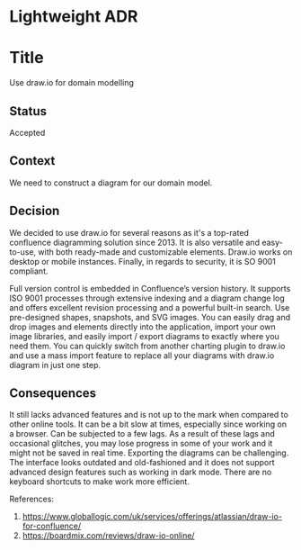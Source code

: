 # Lightweight ADR

# Title
Use draw.io for domain modelling

## Status

Accepted

## Context

We need to construct a diagram for our domain model. 

## Decision

We decided to use draw.io for several reasons as it's a top-rated confluence diagramming solution since 2013. It is also versatile and easy-to-use, with both ready-made and customizable elements. Draw.io works on desktop or mobile instances. Finally, in regards to security, it is SO 9001 compliant.

Full version control is embedded in Confluence’s version history. It supports ISO 9001 processes through extensive indexing and a diagram change log and offers excellent revision processing and a powerful built-in search. Use pre-designed shapes, snapshots, and SVG images. You can easily drag and drop images and elements directly into the application, import your own image libraries, and easily import / export diagrams to exactly where you need them. You can quickly switch from another charting plugin to draw.io and use a mass import feature to replace all your diagrams with draw.io diagram in just one step.



## Consequences

It still lacks advanced features and is not up to the mark when compared to other online tools. It can be a bit slow at times, especially since working on a browser. Can be subjected to a few lags. As a result of these lags and occasional glitches, you may lose progress in some of your work and it might not be saved in real time. Exporting the diagrams can be challenging. The interface looks outdated and old-fashioned and it does not support advanced design features such as working in dark mode. There are no keyboard shortcuts to make work more efficient.

References:

1. https://www.globallogic.com/uk/services/offerings/atlassian/draw-io-for-confluence/
2. https://boardmix.com/reviews/draw-io-online/
